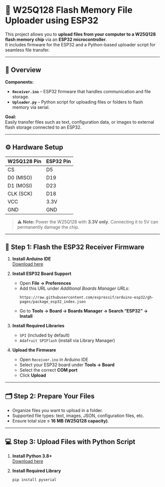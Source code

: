 # 📂 W25Q128 Flash Memory File Uploader using ESP32

This project allows you to **upload files from your computer to a W25Q128 flash memory chip** via an **ESP32 microcontroller**.  
It includes firmware for the ESP32 and a Python-based uploader script for seamless file transfer.

---

## 🧠 Overview

**Components:**
- **`Receiver.ino`** – ESP32 firmware that handles communication and file storage.
- **`Uploader.py`** – Python script for uploading files or folders to flash memory via serial.

**Goal:**  
Easily transfer files such as text, configuration data, or images to external flash storage connected to an ESP32.

---

## ⚙️ Hardware Setup

| W25Q128 Pin | ESP32 Pin |
|--------------|------------|
| CS           | D5         |
| D0 (MISO)    | D19        |
| D1 (MOSI)    | D23        |
| CLK (SCK)    | D18        |
| VCC          | 3.3V       |
| GND          | GND        |

> ⚠️ **Note:** Power the W25Q128 with **3.3V only**. Connecting it to 5V can permanently damage the chip.

---

## 🧩 Step 1: Flash the ESP32 Receiver Firmware

1. **Install Arduino IDE**  
   [Download here](https://www.arduino.cc/en/software)

2. **Install ESP32 Board Support**  
   - Open **File → Preferences**  
   - Add this URL under *Additional Boards Manager URLs*:  
     ```
     https://raw.githubusercontent.com/espressif/arduino-esp32/gh-pages/package_esp32_index.json
     ```
   - Go to **Tools → Board → Boards Manager → Search “ESP32” → Install**

3. **Install Required Libraries**
   - `SPI` (included by default)
   - `Adafruit SPIFlash` (install via Library Manager)

4. **Upload the Firmware**
   - Open `Receiver.ino` in Arduino IDE  
   - Select your ESP32 board under **Tools → Board**  
   - Select the correct **COM port**  
   - Click **Upload**

---

## 🗂️ Step 2: Prepare Your Files

- Organize files you want to upload in a folder.  
- Supported file types: text, images, JSON, configuration files, etc.  
- Ensure total size ≤ **16 MB (W25Q128 capacity)**.

---

## 💻 Step 3: Upload Files with Python Script

1. **Install Python 3.8+**  
   [Download here](https://www.python.org/downloads/)

2. **Install Required Library**
   ```bash
   pip install pyserial
